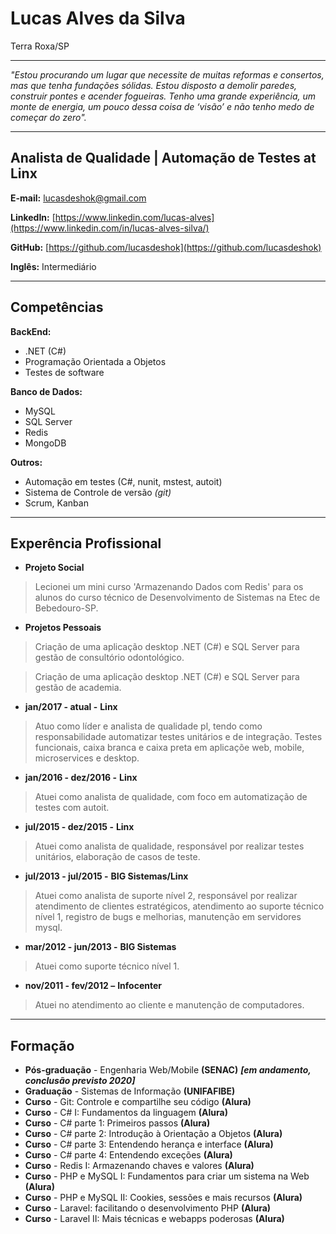 # Lucas Alves da Silva
Terra Roxa/SP

---

_"Estou procurando um lugar que necessite de muitas reformas e consertos, mas que tenha fundações sólidas. Estou disposto a demolir paredes, construir pontes e acender fogueiras. Tenho uma grande experiência, um monte de energia, um pouco dessa coisa de ‘visão’ e não tenho medo de começar do zero"._

---

## Analista de Qualidade | Automação de Testes at Linx

**E-mail:** lucasdeshok@gmail.com

**LinkedIn:** [https://www.linkedin.com/lucas-alves](https://www.linkedin.com/in/lucas-alves-silva/)

**GitHub:** [https://github.com/lucasdeshok](https://github.com/lucasdeshok)

**Inglês:** Intermediário


---

## Competências

**BackEnd:**
* .NET (C#)
* Programação Orientada a Objetos
* Testes de software

**Banco de Dados:**
* MySQL
* SQL Server
* Redis
* MongoDB


**Outros:**
* Automação em testes (C#, nunit, mstest, autoit)
* Sistema de Controle de versão *(git)*
* Scrum, Kanban


---


## Experência Profissional

* **Projeto Social**
> Lecionei um mini curso 'Armazenando Dados com Redis' para os alunos do curso técnico de Desenvolvimento de Sistemas na Etec de Bebedouro-SP.

* **Projetos Pessoais**
> Criação de uma aplicação desktop .NET (C#) e SQL Server para gestão de consultório odontológico.

> Criação de uma aplicação desktop .NET (C#) e SQL Server para gestão de academia.



* **jan/2017 - atual -** ****Linx****
> Atuo como líder e analista de qualidade pl, tendo como responsabilidade automatizar testes unitários e de integração.
> Testes funcionais, caixa branca e caixa preta em aplicaçõe web, mobile, microservices e desktop.



* **jan/2016 - dez/2016 -** ****Linx****
> Atuei como analista de qualidade, com foco em automatização de testes com autoit.



* **jul/2015 - dez/2015 -** ****Linx****
> Atuei como analista de qualidade, responsável por realizar testes unitários, elaboração de casos de teste.



* **jul/2013 - jul/2015 -** ****BIG Sistemas/Linx****
> Atuei como analista de suporte nível 2, responsável por realizar atendimento de clientes estratégicos, atendimento ao suporte técnico nível 1, registro de bugs e melhorias, manutenção em servidores mysql.



* **mar/2012 - jun/2013 -** ****BIG Sistemas****
> Atuei como suporte técnico nível 1.



* **nov/2011 - fev/2012 –** ****Infocenter****
> Atuei no atendimento ao cliente e manutenção de computadores.


---

## Formação

* **Pós-graduação** - Engenharia Web/Mobile **(SENAC)** ***[em andamento, conclusão previsto 2020]***
* **Graduação** - Sistemas de Informação **(UNIFAFIBE)**
* **Curso** - Git: Controle e compartilhe seu código **(Alura)**
* **Curso** - C# I: Fundamentos da linguagem **(Alura)**
* **Curso** - C# parte 1: Primeiros passos **(Alura)**
* **Curso** - C# parte 2: Introdução à Orientação a Objetos **(Alura)**
* **Curso** - C# parte 3: Entendendo herança e interface **(Alura)**
* **Curso** - C# parte 4: Entendendo exceções **(Alura)**
* **Curso** - Redis I: Armazenando chaves e valores **(Alura)**
* **Curso** - PHP e MySQL I: Fundamentos para criar um sistema na Web **(Alura)**
* **Curso** - PHP e MySQL II: Cookies, sessões e mais recursos **(Alura)**
* **Curso** - Laravel: facilitando o desenvolvimento PHP **(Alura)**
* **Curso** - Laravel II: Mais técnicas e webapps poderosas **(Alura)**
